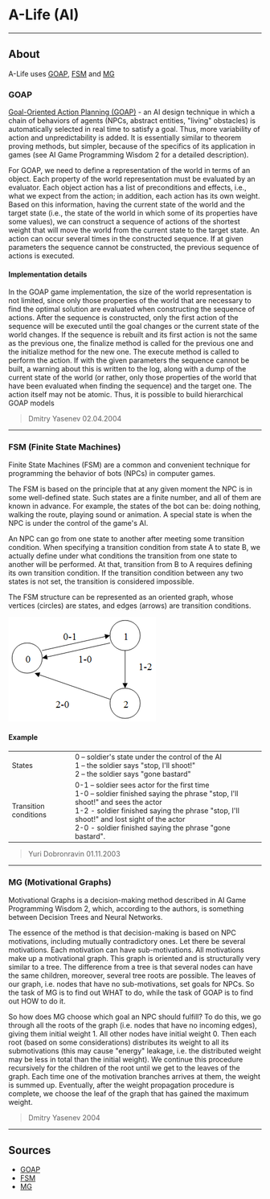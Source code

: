 # A-Life (AI)

___

## About

A-Life uses [GOAP](#goap), [FSM](#fsm-finite-state-machines) and [MG](#mg-motivational-graphs)

### GOAP

[Goal-Oriented Action Planning (GOAP)](https://alumni.media.mit.edu/~jorkin/goap.html) - an AI design technique in which a chain of behaviors of agents (NPCs, abstract entities, "living" obstacles) is automatically selected in real time to satisfy a goal. Thus, more variability of action and unpredictability is added. It is essentially similar to theorem proving methods, but simpler, because of the specifics of its application in games (see AI Game Programming Wisdom 2 for a detailed description).

For GOAP, we need to define a representation of the world in terms of an object. Each property of the world representation must be evaluated by an evaluator. Each object action has a list of preconditions and effects, i.e., what we expect from the action; in addition, each action has its own weight. Based on this information, having the current state of the world and the target state (i.e., the state of the world in which some of its properties have some values), we can construct a sequence of actions of the shortest weight that will move the world from the current state to the target state. An action can occur several times in the constructed sequence. If at given parameters the sequence cannot be constructed, the previous sequence of actions is executed.

#### Implementation details

In the GOAP game implementation, the size of the world representation is not limited, since only those properties of the world that are necessary to find the optimal solution are evaluated when constructing the sequence of actions. After the sequence is constructed, only the first action of the sequence will be executed until the goal changes or the current state of the world changes. If the sequence is rebuilt and its first action is not the same as the previous one, the finalize method is called for the previous one and the initialize method for the new one. The execute method is called to perform the action. If with the given parameters the sequence cannot be built, a warning about this is written to the log, along with a dump of the current state of the world (or rather, only those properties of the world that have been evaluated when finding the sequence) and the target one. The action itself may not be atomic. Thus, it is possible to build hierarchical GOAP models

> Dmitry Yasenev 02.04.2004

___

### FSM (Finite State Machines)

Finite State Machines (FSM) are a common and convenient technique for programming the behavior of bots (NPCs) in computer games.

The FSM is based on the principle that at any given moment the NPC is in some well-defined state. Such states are a finite number, and all of them are known in advance. For example, the states of the bot can be: doing nothing, walking the route, playing sound or animation. A special state is when the NPC is under the control of the game's AI.

An NPC can go from one state to another after meeting some transition condition. When specifying a transition condition from state A to state B, we actually define under what conditions the transition from one state to another will be performed. At that, transition from B to A requires defining its own transition condition. If the transition condition between any two states is not set, the transition is considered impossible.

The FSM structure can be represented as an oriented graph, whose vertices (circles) are states, and edges (arrows) are transition conditions.

![fsm centered](images/fsm.png)

#### Example

|||
---|---|
| States | 0 – soldier's state under the control of the AI<br> 1 – the soldier says "stop, I'll shoot!"<br> 2 – the soldier says "gone bastard" |
| Transition conditions | 0-1 – soldier sees actor for the first time<br> 1-0 – soldier finished saying the phrase "stop, I'll shoot!" and sees the actor<br> 1-2 - soldier finished saying the phrase "stop, I'll shoot!" and lost sight of the actor<br> 2-0 - soldier finished saying the phrase "gone bastard". |

> Yuri Dobronravin 01.11.2003

___

### MG (Motivational Graphs)

Motivational Graphs is a decision-making method described in AI Game Programming Wisdom 2, which, according to the authors, is something between Decision Trees and Neural Networks.

The essence of the method is that decision-making is based on NPC motivations, including mutually contradictory ones. Let there be several motivations. Each motivation can have sub-motivations. All motivations make up a motivational graph. This graph is oriented and is structurally very similar to a tree. The difference from a tree is that several nodes can have the same children, moreover, several tree roots are possible. The leaves of our graph, i.e. nodes that have no sub-motivations, set goals for NPCs. So the task of MG is to find out WHAT to do, while the task of GOAP is to find out HOW to do it.

So how does MG choose which goal an NPC should fulfill? To do this, we go through all the roots of the graph (i.e. nodes that have no incoming edges), giving them initial weight 1. All other nodes have initial weight 0. Then each root (based on some considerations) distributes its weight to all its submotivations (this may cause "energy" leakage, i.e. the distributed weight may be less in total than the initial weight). We continue this procedure recursively for the children of the root until we get to the leaves of the graph. Each time one of the motivation branches arrives at them, the weight is summed up. Eventually, after the weight propagation procedure is complete, we choose the leaf of the graph that has gained the maximum weight.

> Dmitry Yasenev 2004

___

## Sources

- [GOAP](https://xray-engine.org/index.php?title=Goal-Oriented_Action_Planning)
- [FSM](https://xray-engine.org/index.php?title=Finite_State_Machines_(%D0%BA%D0%BE%D0%BD%D0%B5%D1%87%D0%BD%D1%8B%D0%B5_%D0%B0%D0%B2%D1%82%D0%BE%D0%BC%D0%B0%D1%82%D1%8B))
- [MG](https://xray-engine.org/index.php?title=Motivational_Graphs_(%D0%BC%D0%BE%D1%82%D0%B8%D0%B2%D0%B0%D1%86%D0%B8%D0%BE%D0%BD%D0%BD%D1%8B%D0%B5_%D0%B3%D1%80%D0%B0%D1%84%D1%8B))
